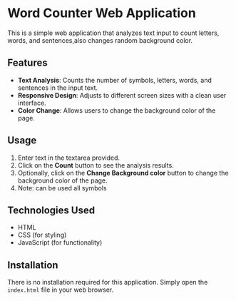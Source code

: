 # Word Counter Web Application

This is a simple web application that analyzes text input to count letters, words, and sentences,also changes random background color.

## Features

- **Text Analysis**: Counts the number of symbols, letters, words, and sentences in the input text.
- **Responsive Design**: Adjusts to different screen sizes with a clean user interface.
- **Color Change**: Allows users to change the background color of the page.

## Usage

1. Enter text in the textarea provided.
2. Click on the **Count** button to see the analysis results.
3. Optionally, click on the **Change Background color** button to change the background color of the page.
4. Note: can be used all symbols

## Technologies Used

- HTML
- CSS (for styling)
- JavaScript (for functionality)

## Installation

There is no installation required for this application. Simply open the `index.html` file in your web browser.
